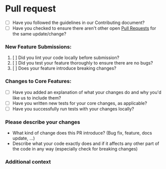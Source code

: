 <!--
SPDX-FileCopyrightText: Copyright (c) 2022-2023 trobonox <hello@trobo.tech>

SPDX-License-Identifier: Apache-2.0
-->

# Pull request

* [ ] Have you followed the guidelines in our Contributing document?
* [ ] Have you checked to ensure there aren't other open [Pull Requests](../../../pulls) for the same update/change?

<!-- You can erase any parts of this template not applicable to your Pull Request. -->

### New Feature Submissions:
1. [ ] Did you lint your code locally before submission?
2. [ ] Did you test your feature thoroughly to ensure there are no bugs?
3. [ ] Does your feature introduce breaking changes?

### Changes to Core Features:

* [ ] Have you added an explanation of what your changes do and why you'd like us to include them?
* [ ] Have you written new tests for your core changes, as applicable?
* [ ] Have you successfully run tests with your changes locally?

### Please describe your changes
* What kind of change does this PR introduce? (Bug fix, feature, docs update, ...)
* Describe what your code exactly does and if it affects any other part of the code in any way (especially check for breaking changes)

### Additional context
<!-- You can delete this if there is nothing you want to add -->
